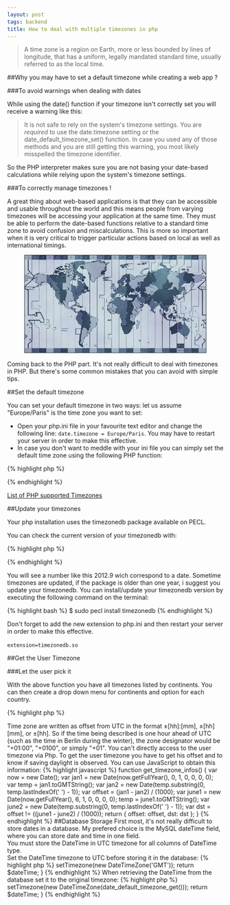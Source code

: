 ```yaml
---
layout: post
tags: backend
title: How to deal with multiple timezones in php
---
```



> A time zone is a region on Earth, more or less bounded by lines of longitude, that has a uniform, legally mandated standard time, usually referred to as the local time.

##Why you may have to set a default timezone while creating a web app ?

###To avoid warnings when dealing with dates

While using the date() function if your timezone isn't correctly set you will receive a warning like this:

> It is not safe to rely on the system's timezone settings. You are *required* to use the date.timezone setting or the date_default_timezone_set() function. In case you used any of those methods and you are still getting this warning, you most likely misspelled the timezone identifier.

So the PHP interpreter makes sure you are not basing your date-based calculations while relying upon the system's timezone settings.

###To correctly manage timezones !

A great thing about web-based applications is that they can be accessible and usable throughout the world and this means people from varying timezones will be accessing your application at the same time. They must be able to perform the date-based functions relative to a standard time zone to avoid confusion and miscalculations.  This is more so important when it is very critical to trigger particular actions based on local as well as international timings.

<figure>
    <img src="/assets/images/2010-deal-with-timezone-php/timezone.jpg" alt="Timezones World Map" />
</figure>

Coming back to the PHP part. It's not really difficult to deal with timezones in PHP. But there's some common mistakes that you can avoid with simple tips.

##Set the default timezone

You can set your default timezone in two ways: let us assume "Europe/Paris" is the time zone you want to set:

- Open your php.ini file in your favourite text editor and change the following line: `date.timezone = Europe/Paris`. You may have to restart your server in order to make this effective.
- In case you don't want to meddle with your ini file you can simply set the default time zone using the following PHP function: 

{% highlight php %}
<?php date_default_timezone_set('Europe/Paris') ?>
{% endhighlight %}

[List of PHP supported Timezones](http://www.php.net/manual/en/timezones.php)

##Update your timezones

Your php installation uses the timezonedb package available on PECL.

You can check the current version of your timezonedb with:


{% highlight php %}
<?php echo timezone_version_get() ?>
{% endhighlight %}

You will see a number like this 2012.9 wich correspond to a date. Sometime timezones are updated, if 
the package is older than one year, i suggest you update your timezonedb. You can install/update your 
timezonedb version by executing the following command on the terminal:

{% highlight bash %}
$ sudo pecl install timezonedb
{% endhighlight %}

Don't forget to add the new extension to php.ini and then restart your server in order to make this effective.

`extension=timezonedb.so`

##Get the User Timezone

###Let the user pick it

With the above function you have all timezones listed by continents. You can then create a drop down menu for continents and option for each country.

{% highlight php %}
<?php

function timezone_options()
{
    $zones = array(
        'Africa', 'America', 'Antarctica', 'Arctic', 'Asia',
        'Atlantatic', 'Australia', 'Europe', 'Indian', 'Pacific'
    );

    $list = timezone_identifiers_list();
    foreach ($list as $zone) {
        list($zone, $country) = explode('/', $zone);
        if (in_array($zone, $zones) && isset($country) != '') {
            $countryStr = str_replace('_', ' ', $country);
            $locations[$zone][$zone.'/'.$country] = $countryStr;
        }
    }

    return $locations;
}
{% endhighlight %}

###Get it via Javascript and PHP

> Time zone are written as offset from UTC in the format ±[hh]:[mm], ±[hh][mm], or ±[hh]. So if the time being described is one hour ahead of UTC (such as the time in Berlin during the winter), the zone designator would be "+01:00", "+0100", or simply "+01".

You can't directly access to the user timezone via Php. To get the user timezone you have to get his offset and to know if saving daylight is observed. You can use JavaScript to obtain this information:

{% highlight javascript %}
function get_timezone_infos() {
    var now = new Date();
    var jan1 = new Date(now.getFullYear(), 0, 1, 0, 0, 0, 0);
    var temp = jan1.toGMTString();
    var jan2 = new Date(temp.substring(0, temp.lastIndexOf(' ') - 1));
    var offset = (jan1 - jan2) / (1000);

    var june1 = new Date(now.getFullYear(), 6, 1, 0, 0, 0, 0);
    temp = june1.toGMTString();
    var june2 = new Date(temp.substring(0, temp.lastIndexOf(' ') - 1));
    var dst = offset != ((june1 - june2) / (1000));

    return { offset: offset, dst: dst };
}
{% endhighlight %}

##Database Storage

First most, it's not really difficult to store dates in a database. My prefered choice is the MySQL dateTime field, where you can store date and time in one field.

<div class="alert warning">
You must store the DateTime in UTC timezone for all columns of DateTime type.
</div>


Set the DateTime timezone to UTC before storing it in the database:

{% highlight php %}
<?php

function toDatabase($dateTime)
{
    $dateTime->setTimezone(new DateTimeZone('GMT'));
    return $dateTime;
}
{% endhighlight %}

When retrieving the DateTime from the database set it to the original timezone:

{% highlight php %}
<?php

// set the timezone of the current user before calling the function
date_default_timezone_set('Europe/Paris');
{% endhighlight %}

{% highlight php %}
<?php

function toUser($dateTime)
{
    $dateTime->setTimezone(new DateTimeZone(date_default_timezone_get()));
    return $dateTime;
}
{% endhighlight %}

